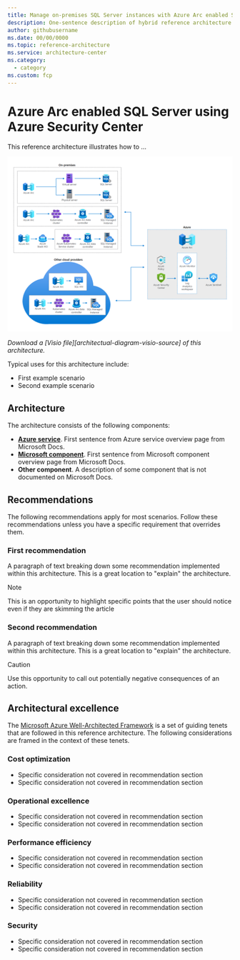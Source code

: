 ```yaml
---
title: Manage on-premises SQL Server instances with Azure Arc enabled SQL Server
description: One-sentence description of hybrid reference architecture
author: githubusername
ms.date: 00/00/0000
ms.topic: reference-architecture
ms.service: architecture-center
ms.category:
  - category
ms.custom: fcp
---
```


# Azure Arc enabled SQL Server using Azure Security Center

This reference architecture illustrates how to ...

![One-sentence description of hybrid reference architecture][architectural-diagram]

*Download a [Visio file][architectual-diagram-visio-source] of this architecture.*

Typical uses for this architecture include:

- First example scenario
- Second example scenario

## Architecture

The architecture consists of the following components:

- **[Azure service][azure-service]**. First sentence from Azure service overview page from Microsoft Docs.
- **[Microsoft component][microsoft-component]**. First sentence from Microsoft component overview page from Microsoft Docs.
- **Other component**. A description of some component that is not documented on Microsoft Docs.

## Recommendations

The following recommendations apply for most scenarios. Follow these recommendations unless you have a specific requirement that overrides them.

### First recommendation

A paragraph of text breaking down some recommendation implemented within this architecture. This is a great location to "explain" the architecture.

> [!NOTE]
> This is an opportunity to highlight specific points that the user should notice even if they are skimming the article

### Second recommendation

A paragraph of text breaking down some recommendation implemented within this architecture. This is a great location to "explain" the architecture.

> [!CAUTION]
> Use this opportunity to call out potentially negative consequences of an action.

## Architectural excellence

The [Microsoft Azure Well-Architected Framework][azure-well-architected-framerwork] is a set of guiding tenets that are followed in this reference architecture. The following considerations are framed in the context of these tenets.

### Cost optimization

- Specific consideration not covered in recommendation section
- Specific consideration not covered in recommendation section

### Operational excellence

- Specific consideration not covered in recommendation section
- Specific consideration not covered in recommendation section

### Performance efficiency

- Specific consideration not covered in recommendation section
- Specific consideration not covered in recommendation section

### Reliability

- Specific consideration not covered in recommendation section
- Specific consideration not covered in recommendation section

### Security

- Specific consideration not covered in recommendation section
- Specific consideration not covered in recommendation section

[architectural-diagram]: images/azure_arc_sql_srvr.png
[architectural-diagram-visio-source]: diagrams/azure_arc_sql_srvr.vsdx
[azure-service]: https://docs.microsoft.com/azure/
[azure-well-architected-framerwork]: https://docs.microsoft.com/azure/architecture/framework/
[microsoft-component]: https://docs.microsoft.com/
